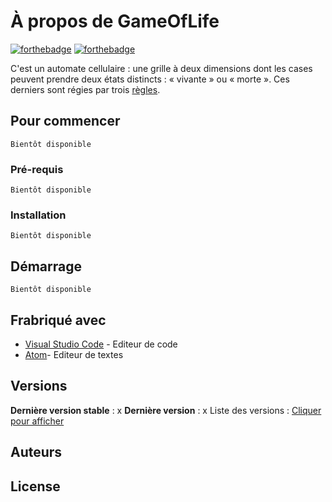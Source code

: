 # À propos de GameOfLife
[![forthebadge](https://forthebadge.com/images/badges/built-with-love.svg)](https://forthebadge.com) [![forthebadge](https://forthebadge.com/images/badges/powered-by-electricity.svg)](https://forthebadge.com)

C'est un automate cellulaire : une grille à deux dimensions dont les cases peuvent prendre deux états distincts : « vivante » ou « morte ». Ces derniers sont régies par trois [règles](https://pastebin.com/esyTU5TD). 

## Pour commencer

```
Bientôt disponible
```

### **Pré-requis**

```
Bientôt disponible
```

### **Installation**

```
Bientôt disponible
```

## Démarrage

```
Bientôt disponible
```

## Frabriqué avec

- [Visual Studio Code](https://code.visualstudio.com/) - Editeur de code
- [Atom](https://atom.io/)- Editeur de textes

## Versions
**Dernière version stable** : x **Dernière version** : x Liste des versions : [Cliquer pour afficher](https://github.com/lasource2020/GameOfLife/projects/1./tags)
## Auteurs

## License
